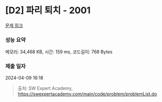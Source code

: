 # [D2] 파리 퇴치 - 2001 

[문제 링크](https://swexpertacademy.com/main/code/problem/problemDetail.do?contestProbId=AV5PzOCKAigDFAUq) 

### 성능 요약

메모리: 34,468 KB, 시간: 159 ms, 코드길이: 768 Bytes

### 제출 일자

2024-04-09 16:18



> 출처: SW Expert Academy, https://swexpertacademy.com/main/code/problem/problemList.do